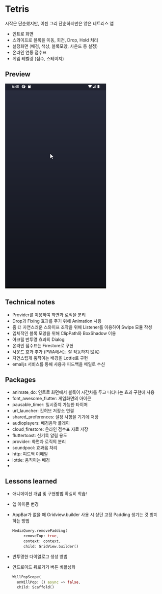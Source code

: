 # Tetris

시작은 단순했지만, 이젠 그리 단순하지만은 않은 테트리스 앱

* 인트로 화면
* 스와이프로 블록을 이동, 회전, Drop, Hold 처리
* 설정화면 (배경, 색상, 블록모양, 사운드 등 설정)
* 온라인 연동 점수표
* 게임 레벨링 (점수, 스테이지)



## Preview
 ![preview](preview.png)



## Technical notes

* Provider를 이용하여 화면과 로직을 분리
* Drop과 Fixing 효과를 주기 위해 Animation 사용
* 좀 더 자연스러운 스와이프 조작을 위해 Listener를 이용하여 Swipe 모듈 작성
* 입체적인 블록 모양을 위해 ClipPath와 BoxShadow 이용
* 아크릴 반투명 효과의 Dialog
* 온라인 점수표는 Firestore로 구현
* 사운드 효과 추가 (PWA에서는 잘 작동하지 않음)
* 자연스럽게 움직이는 배경을 Lottie로 구현
* emailjs 서비스를 통해 사용자 피드백을 메일로 수신

## Packages

* animate_do: 인트로 화면에서 블록이 시간차를 두고 나타나는 효과 구현에 사용
* font_awesome_flutter: 게임화면의 아이콘
* pausable_timer: 일시중지 가능한 타이머
* url_launcher: 깃허브 저장소 연결
* shared_preferences: 설정 사항을 기기에 저장
* audioplayers: 배경음악 플레이
* cloud_firestore: 온라인 점수표 자료 저장
* fluttertoast: 신기록 알림 용도
* provider: 화면과 로직의 분리
* soundpool: 효과음 처리
* http: 피드백 이메일
* lottie: 움직이는 배경
* 

## Lessons learned
* 애니메이션 개념 및 구현방법 확실히 학습!

* 앱 아이콘 변경

* AppBar가 없을 때 Gridview.builder 사용 시 상단 고정 Padding 생기는 것 방지하는 방법

  ```dart
  MediaQuery.removePadding(
       removeTop: true,
       context: context,
       child: GridView.builder()
  ```

* 반투명한 다이얼로그 생성 방법

* 안드로이드 뒤로가기 버튼 비활성화

  ```dart
  WillPopScope(
    onWillPop: () async => false,
    child: Scaffold()
  ```